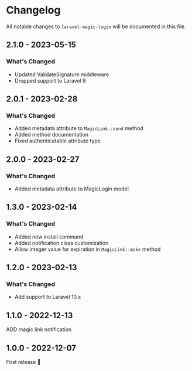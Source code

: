 # Changelog

All notable changes to `laravel-magic-login` will be documented in this file.

## 2.1.0 - 2023-05-15

### What's Changed

- Updated ValidateSignature middleware
- Dropped support to Laravel 9

## 2.0.1 - 2023-02-28

### What's Changed

- Added metadata attribute to `MagicLink::send` method
- Added method documentation
- Fixed authenticatable attribute type

## 2.0.0 - 2023-02-27

### What's Changed

- Added metadata attribute to MagicLogin model

## 1.3.0 - 2023-02-14

### What's Changed

- Added new install command
- Added notification class customization
- Allow integer value for expiration in `MagicLink::make` method

## 1.2.0 - 2023-02-13

### What's Changed

- Add support to Laravel 10.x

## 1.1.0 - 2022-12-13

ADD magic link notification

## 1.0.0 - 2022-12-07

First release 🚀
